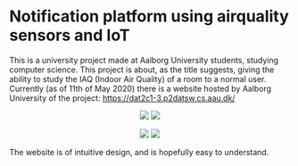 # Notification platform using airquality sensors and IoT
 
This is a university project made at Aalborg University students, studying computer science.
This project is about, as the title suggests, giving the ability to study the IAQ (Indoor Air Quality) of a room to a normal user. 
Currently (as of 11th of May 2020) there is a website hosted by Aalborg University of the project:
https://dat2c1-3.p2datsw.cs.aau.dk/

<p align="center">
 <img src ="https://cnk3zq.db.files.1drv.com/y4mb25D60C4orcfS1DCD6AFugHXW-ToKC3abP0eePWmEj2XCkdQIoU3lyhTdR8AaQ8-iAqotI4ve1IFVACMlvKC8AR-QCllYyoBdstpSTlDWC3ARNTqEG9fKOMtGBsWB2syfwVM36MPLUtOMjO362xJ0N8-zzmUDn1TNuzvImzp3obc4zD57GnLjB1e-BghOyXiHAbSkEcDTiqxHEb8wc2bPA?width=1367&height=200" />
 <img src ="https://o03fbw.db.files.1drv.com/y4mzm4w9yPpw0O4NBs6EQW9r84Ru-QwCKYaWmmcDqge4qvkhic9YoV2xp10G3yfw6-ho76CBvQAYP3plAV1zd6sMbhxocL58CNbdggRZ_ZrMS67lDREr3_TWZw1seoarQubcSII8SijNIPHNht3J9bAxKFHJdzgkvsh9TRWmG1HHv86YiaQxTIAQ2VfRYJbYrDjIbwnqBWNs1qWmeTueVhQaA?width=1367&height=200" />
</p>

<p align="center">
 <img src ="https://qpqknq.db.files.1drv.com/y4mC1MIpkP88WnRJirGMbZcEAcvkRXeBCwIca2aYgfn7mAkEC14Y56vi_NBJZ0e6AujtwJ3-gRBhclTnW9tqwPBMbbJvH90AYCW7ixJQyEStCeoy9Q93nj5Qm0MQOZwNJWJmIRc_x83PX0P3T-g1dkoSbF0tF5F9l60LHyERLO1yoZoq_ENGNhxG6eHG5XzCSZBAkSlpO5q36bRqPVbJccRmA?width=1367&height=200" />
 <img src ="https://rqnmpw.db.files.1drv.com/y4m5ZFVAqG6nAyQPf1nqzcSNoFtR6Jj8M3ZazMSC5MEMlB7jtPfvNCQnnGQSlBVDqTsp71JEXiZxFmjB9re9YKO6lnlvmG2RcC__TtumCYbRo1t7tNAj_RGyoRKWSE-2FUUc4fFLpQavmXtfXkqzQ6nodUgBjst4GAcJmjftYbI1egkotV7D6AjIIwGon0QlyDuu_TB4BVtxTFmzAIBS5ttnA?width=1367&height=200" />
</p>

The website is of intuitive design, and is hopefully easy to understand. 
